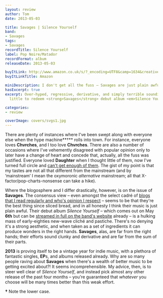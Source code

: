 ```yaml
---
layout: review
author: Tom
date: 2013-05-03

title: Savages | Silence Yourself
band:
- Savages
tags:
- Savages
recordTitle: Silence Yourself
label: Pop Noire/Matador
recordFormat: album
releaseDate: 2013-05-03

buyItLink: http://www.amazon.co.uk/s/?_encoding=UTF8&camp=1634&creative=19450&field-keywords=savages%20silence%20yourself&linkCode=ur2&sprefix=savages%20%2Caps%2C204&tag=eatebymons-21&url=search-alias%3Daps
buyItLinkTitle: Amazon

miniDescription: I don't get all the fuss – Savages are just plain awful.
hasExcerpt: true
excerpt: Over-hyped, regressive, derivative, and simply terrible sounding, there's
  little to redeem <strong>Savages</strong> debut album <em>Silence Yourself</em>.

categories:
- review

coverImage: covers/svgs1.jpg
---
```


There are plenty of instances where I've been swept along with everyone else when the hype machine**†** rolls into town. For instance, everyone loves **Chvrches**, and I too love **Chvrches**. There are also a number of occasions where I've vehemently disagreed with popular opinion only to later have a change of heart and concede that, actually, all the fuss was justified. Everyone loved **Daughter** when I thought little of them, now I've turned full circle and [can't get enough of them](http://eatenbymonsters/review/daughter-if-you-leave/). The gist of my point is that my tastes are not all that different from the mainstream (and by ‘mainstream’ I mean the oxymoronic _alternative_ mainstream; all that X-factor/pop-charts-nonsense can take a hike).

Where the blogosphere and I differ drastically, however, is on the issue of **Savages**. The consensus view – even amongst the select cadré of [blogs that I read regularly and who's opinion I respect](http://17seconds.co.uk/blog/2013/05/01/album-review-savages/) – seems to be that they're the best thing since sliced bread, and in all honesty I think their music is just plain awful. Their debut album *Silence Yourself* – which comes out on May **6th** but can be [streamed in full on the band's website](http://silenceyourself.savagesband.com/) already – is a hulking mass of early-eighties new-wave cliché and pastiche. There's no denying it's a strong aesthetic, and when taken as a set of ingredients it can produce wonders in the right hands. **Savages**, alas, are far from the right hands; their efforts sound clunky and derivative and are far from the sum of their parts.

**2013** is proving itself to be a vintage year for indie music, with a plethora of fantastic singles, **EP**s, and albums released already. Why are so many people raving about **Savages** when there's a wealth of better music to be getting excited about?! It seems incomprehensible. My advice, then, is to steer well clear of *Silence Yourself*, and instead pick almost any other release of the past four months – you're guaranteed that _whatever_ you choose will be many times better than this weak effort.

**†** Note the lower case.
